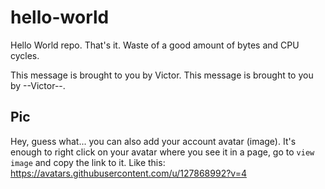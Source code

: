 # hello-world

Hello World repo. That's it. Waste of a good amount of bytes and CPU cycles.

This message is brought to you by Victor.
This message is brought to you by --Victor--.

## Pic

Hey, guess what... you can also add your account avatar (image). It's enough to right click on your avatar where you see it in a page, go to `view image` and copy the link to it.
Like this:  
https://avatars.githubusercontent.com/u/127868992?v=4